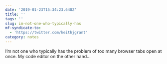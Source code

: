 ```yaml
---
date: '2019-01-23T15:34:23.648Z'
title: ''
tags: ''
slug: im-not-one-who-typically-has
mf-syndicate-to:
  - 'https://twitter.com/keithjgrant'
category: notes
---
```

I’m not one who typically has the problem of too many browser tabs open at once. My code editor on the other hand…
